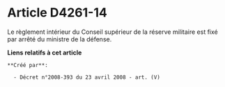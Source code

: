 # Article D4261-14

Le règlement intérieur du Conseil supérieur de la réserve militaire est fixé par arrêté du ministre de la défense.

**Liens relatifs à cet article**

	**Créé par**:

	  - Décret n°2008-393 du 23 avril 2008 - art. (V)
